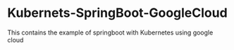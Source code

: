 # Kubernets-SpringBoot-GoogleCloud
This contains the example of springboot with Kubernetes using google cloud

